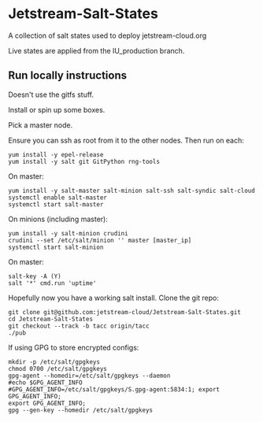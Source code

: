 # Jetstream-Salt-States

A collection of salt states used to deploy jetstream-cloud.org

Live states are applied from the IU_production branch.


## Run locally instructions

Doesn't use the gitfs stuff.

Install or spin up some boxes.

Pick a master node.

Ensure you can ssh as root from it to the other nodes. Then run on each:

    yum install -y epel-release
    yum install -y salt git GitPython rng-tools

On master:

    yum install -y salt-master salt-minion salt-ssh salt-syndic salt-cloud
    systemctl enable salt-master
    systemctl start salt-master

On minions (including master):

    yum install -y salt-minion crudini
    crudini --set /etc/salt/minion '' master [master_ip]
    systemctl start salt-minion

On master:

    salt-key -A (Y)
    salt '*' cmd.run 'uptime'

Hopefully now you have a working salt install. Clone the git repo:

    git clone git@github.com:jetstream-cloud/Jetstream-Salt-States.git
    cd Jetstream-Salt-States
    git checkout --track -b tacc origin/tacc
    ./pub

If using GPG to store encrypted configs:

    mkdir -p /etc/salt/gpgkeys
    chmod 0700 /etc/salt/gpgkeys
    gpg-agent --homedir=/etc/salt/gpgkeys --daemon
    #echo $GPG_AGENT_INFO
    #GPG_AGENT_INFO=/etc/salt/gpgkeys/S.gpg-agent:5834:1; export GPG_AGENT_INFO;
    export GPG_AGENT_INFO;
    gpg --gen-key --homedir /etc/salt/gpgkeys



